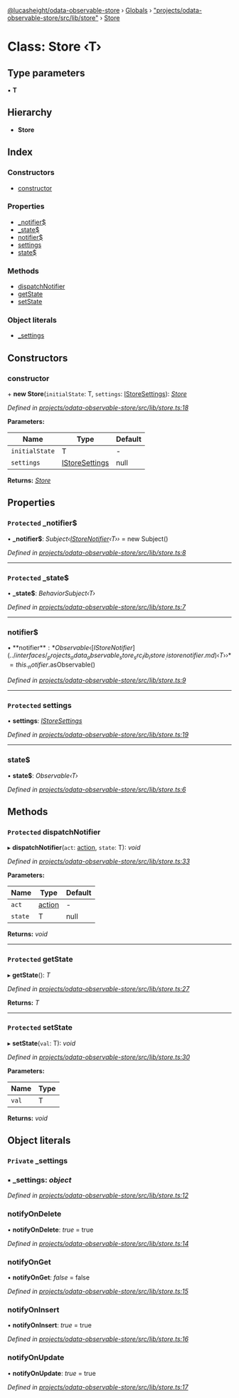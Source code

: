 [@lucasheight/odata-observable-store](../README.md) › [Globals](../globals.md) › ["projects/odata-observable-store/src/lib/store"](../modules/_projects_odata_observable_store_src_lib_store_.md) › [Store](_projects_odata_observable_store_src_lib_store_.store.md)

# Class: Store ‹**T**›

## Type parameters

▪ **T**

## Hierarchy

* **Store**

## Index

### Constructors

* [constructor](_projects_odata_observable_store_src_lib_store_.store.md#constructor)

### Properties

* [_notifier$](_projects_odata_observable_store_src_lib_store_.store.md#protected-_notifier)
* [_state$](_projects_odata_observable_store_src_lib_store_.store.md#protected-_state)
* [notifier$](_projects_odata_observable_store_src_lib_store_.store.md#notifier)
* [settings](_projects_odata_observable_store_src_lib_store_.store.md#protected-settings)
* [state$](_projects_odata_observable_store_src_lib_store_.store.md#state)

### Methods

* [dispatchNotifier](_projects_odata_observable_store_src_lib_store_.store.md#protected-dispatchnotifier)
* [getState](_projects_odata_observable_store_src_lib_store_.store.md#protected-getstate)
* [setState](_projects_odata_observable_store_src_lib_store_.store.md#protected-setstate)

### Object literals

* [_settings](_projects_odata_observable_store_src_lib_store_.store.md#private-_settings)

## Constructors

###  constructor

\+ **new Store**(`initialState`: T, `settings`: [IStoreSettings](../interfaces/_projects_odata_observable_store_src_lib_istore_.istoresettings.md)): *[Store](_projects_odata_observable_store_src_lib_store_.store.md)*

*Defined in [projects/odata-observable-store/src/lib/store.ts:18](https://github.com/lucasheight/odata-observable-store/blob/c956e7f8/projects/odata-observable-store/src/lib/store.ts#L18)*

**Parameters:**

Name | Type | Default |
------ | ------ | ------ |
`initialState` | T | - |
`settings` | [IStoreSettings](../interfaces/_projects_odata_observable_store_src_lib_istore_.istoresettings.md) | null |

**Returns:** *[Store](_projects_odata_observable_store_src_lib_store_.store.md)*

## Properties

### `Protected` _notifier$

• **_notifier$**: *Subject‹[IStoreNotifier](../interfaces/_projects_odata_observable_store_src_lib_istore_.istorenotifier.md)‹T››* = new Subject()

*Defined in [projects/odata-observable-store/src/lib/store.ts:8](https://github.com/lucasheight/odata-observable-store/blob/c956e7f8/projects/odata-observable-store/src/lib/store.ts#L8)*

___

### `Protected` _state$

• **_state$**: *BehaviorSubject‹T›*

*Defined in [projects/odata-observable-store/src/lib/store.ts:7](https://github.com/lucasheight/odata-observable-store/blob/c956e7f8/projects/odata-observable-store/src/lib/store.ts#L7)*

___

###  notifier$

• **notifier$**: *Observable‹[IStoreNotifier](../interfaces/_projects_odata_observable_store_src_lib_istore_.istorenotifier.md)‹T››* = this._notifier$.asObservable()

*Defined in [projects/odata-observable-store/src/lib/store.ts:9](https://github.com/lucasheight/odata-observable-store/blob/c956e7f8/projects/odata-observable-store/src/lib/store.ts#L9)*

___

### `Protected` settings

• **settings**: *[IStoreSettings](../interfaces/_projects_odata_observable_store_src_lib_istore_.istoresettings.md)*

*Defined in [projects/odata-observable-store/src/lib/store.ts:19](https://github.com/lucasheight/odata-observable-store/blob/c956e7f8/projects/odata-observable-store/src/lib/store.ts#L19)*

___

###  state$

• **state$**: *Observable‹T›*

*Defined in [projects/odata-observable-store/src/lib/store.ts:6](https://github.com/lucasheight/odata-observable-store/blob/c956e7f8/projects/odata-observable-store/src/lib/store.ts#L6)*

## Methods

### `Protected` dispatchNotifier

▸ **dispatchNotifier**(`act`: [action](../modules/_projects_odata_observable_store_src_lib_action_type_.md#action), `state`: T): *void*

*Defined in [projects/odata-observable-store/src/lib/store.ts:33](https://github.com/lucasheight/odata-observable-store/blob/c956e7f8/projects/odata-observable-store/src/lib/store.ts#L33)*

**Parameters:**

Name | Type | Default |
------ | ------ | ------ |
`act` | [action](../modules/_projects_odata_observable_store_src_lib_action_type_.md#action) | - |
`state` | T | null |

**Returns:** *void*

___

### `Protected` getState

▸ **getState**(): *T*

*Defined in [projects/odata-observable-store/src/lib/store.ts:27](https://github.com/lucasheight/odata-observable-store/blob/c956e7f8/projects/odata-observable-store/src/lib/store.ts#L27)*

**Returns:** *T*

___

### `Protected` setState

▸ **setState**(`val`: T): *void*

*Defined in [projects/odata-observable-store/src/lib/store.ts:30](https://github.com/lucasheight/odata-observable-store/blob/c956e7f8/projects/odata-observable-store/src/lib/store.ts#L30)*

**Parameters:**

Name | Type |
------ | ------ |
`val` | T |

**Returns:** *void*

## Object literals

### `Private` _settings

### ▪ **_settings**: *object*

*Defined in [projects/odata-observable-store/src/lib/store.ts:12](https://github.com/lucasheight/odata-observable-store/blob/c956e7f8/projects/odata-observable-store/src/lib/store.ts#L12)*

###  notifyOnDelete

• **notifyOnDelete**: *true* = true

*Defined in [projects/odata-observable-store/src/lib/store.ts:14](https://github.com/lucasheight/odata-observable-store/blob/c956e7f8/projects/odata-observable-store/src/lib/store.ts#L14)*

###  notifyOnGet

• **notifyOnGet**: *false* = false

*Defined in [projects/odata-observable-store/src/lib/store.ts:15](https://github.com/lucasheight/odata-observable-store/blob/c956e7f8/projects/odata-observable-store/src/lib/store.ts#L15)*

###  notifyOnInsert

• **notifyOnInsert**: *true* = true

*Defined in [projects/odata-observable-store/src/lib/store.ts:16](https://github.com/lucasheight/odata-observable-store/blob/c956e7f8/projects/odata-observable-store/src/lib/store.ts#L16)*

###  notifyOnUpdate

• **notifyOnUpdate**: *true* = true

*Defined in [projects/odata-observable-store/src/lib/store.ts:17](https://github.com/lucasheight/odata-observable-store/blob/c956e7f8/projects/odata-observable-store/src/lib/store.ts#L17)*
